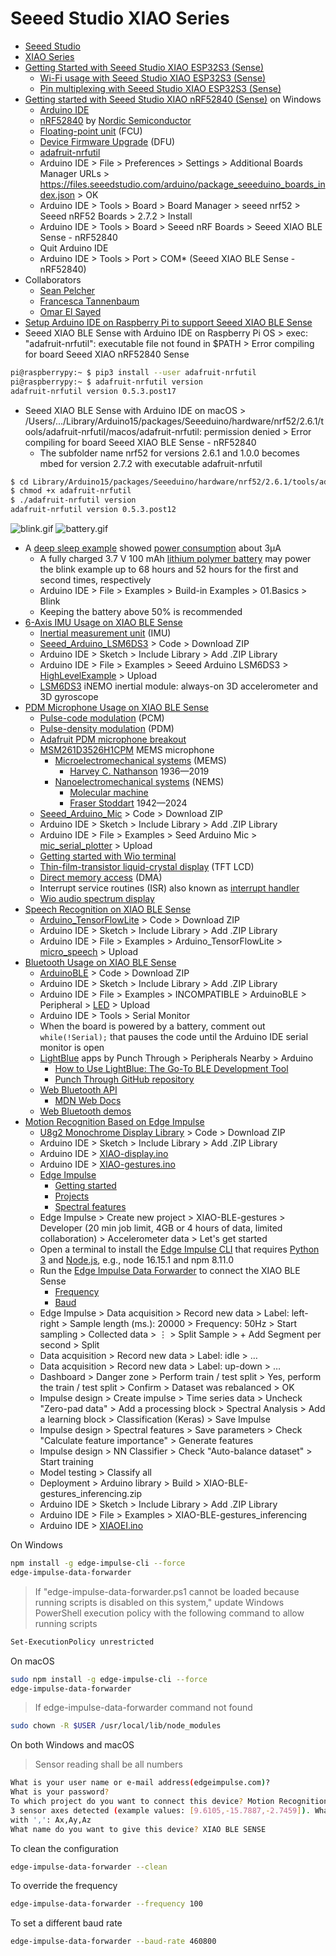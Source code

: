 # Seeed Studio XIAO Series
* [Seeed Studio](https://github.com/Seeed-Studio)
* [XIAO Series](https://www.seeedstudio.com/xiao-series-page)
* [Getting Started with Seeed Studio XIAO ESP32S3 (Sense)](https://wiki.seeedstudio.com/xiao_esp32s3_getting_started/)
  * [Wi-Fi usage with Seeed Studio XIAO ESP32S3 (Sense)](https://wiki.seeedstudio.com/xiao_esp32s3_wifi_usage/)
  * [Pin multiplexing with Seeed Studio XIAO ESP32S3 (Sense)](https://wiki.seeedstudio.com/xiao_esp32s3_pin_multiplexing/)
* [Getting started with Seeed Studio XIAO nRF52840 (Sense)](https://wiki.seeedstudio.com/XIAO_BLE/) on Windows
  * [Arduino IDE](https://www.arduino.cc/en/software)
  * [nRF52840](https://www.nordicsemi.com/Products/nRF52840) by [Nordic Semiconductor](https://en.wikipedia.org/wiki/Nordic_Semiconductor)
  * [Floating-point unit](https://en.wikipedia.org/wiki/Floating-point_unit) (FCU)
  * [Device Firmware Upgrade](https://en.wikipedia.org/wiki/USB#Device_Firmware_Upgrade_mechanism) (DFU)
  * [adafruit-nrfutil](https://github.com/adafruit/Adafruit_nRF52_nrfutil)
  * Arduino IDE > File > Preferences > Settings > Additional Boards Manager URLs > https://files.seeedstudio.com/arduino/package_seeeduino_boards_index.json > OK
  * Arduino IDE > Tools > Board > Board Manager > seeed nrf52 > Seeed nRF52 Boards > 2.7.2 > Install
  * Arduino IDE > Tools > Board > Seeed nRF Boards > Seeed XIAO BLE Sense - nRF52840
  * Quit Arduino IDE
  * Arduino IDE > Tools > Port > COM* (Seeed XIAO BLE Sense - nRF52840)
* Collaborators
  * [Sean Pelcher](https://github.com/seanpelcher)
  * [Francesca Tannenbaum](https://github.com/ftannenbaum)
  * [Omar El Sayed](https://github.com/oelsayed10)
* [Setup Arduino IDE on Raspberry Pi to support Seeed XIAO BLE Sense](https://www.youtube.com/watch?v=9OsbFAFQtnk)
* Seeed XIAO BLE Sense with Arduino IDE on Raspberry Pi OS > exec: "adafruit-nrfutil": executable file not found in $PATH > Error compiling for board Seeed XIAO nRF52840 Sense
```sh
pi@raspberrypy:~ $ pip3 install --user adafruit-nrfutil
pi@raspberrypy:~ $ adafruit-nrfutil version
adafruit-nrfutil version 0.5.3.post17
```
* Seeed XIAO BLE Sense with Arduino IDE on macOS > /Users/.../Library/Arduino15/packages/Seeeduino/hardware/nrf52/2.6.1/tools/adafruit-nrfutil/macos/adafruit-nrfutil: permission denied > Error compiling for board Seeed XIAO BLE Sense - nRF52840
  * The subfolder name nrf52 for versions 2.6.1 and 1.0.0 becomes mbed for version 2.7.2 with executable adafruit-nrfutil
```sh
$ cd Library/Arduino15/packages/Seeeduino/hardware/nrf52/2.6.1/tools/adafruit-nrfutil/macos/
$ chmod +x adafruit-nrfutil
$ ./adafruit-nrfutil version
adafruit-nrfutil version 0.5.3.post12
```
![blink.gif](/lesson6/xiao/blink.gif)
![battery.gif](/lesson6/xiao/battery.gif)
* A [deep sleep example](https://github.com/0hotpotman0/BLE_52840_Core/blob/main/libraries/Bluefruit52Lib/examples/Hardware/deep_Sleep/deep_Sleep.ino) showed [power consumption](https://wiki.seeedstudio.com/XIAO_BLE/#power-consumption-verification) about 3&micro;A
  * A fully charged 3.7 V 100 mAh [lithium polymer battery](https://en.wikipedia.org/wiki/Lithium_polymer_battery) may power the blink example up to 68 hours and 52 hours for the first and second times, respectively
  * Arduino IDE > File > Examples > Build-in Examples > 01.Basics > Blink
  * Keeping the battery above 50% is recommended
* [6-Axis IMU Usage on XIAO BLE Sense](https://wiki.seeedstudio.com/XIAO-BLE-Sense-IMU-Usage/)
  * [Inertial measurement unit](https://en.wikipedia.org/wiki/Inertial_measurement_unit) (IMU)
  * [Seeed_Arduino_LSM6DS3](https://github.com/Seeed-Studio/Seeed_Arduino_LSM6DS3) > Code > Download ZIP
  * Arduino IDE > Sketch > Include Library > Add .ZIP Library 
  * Arduino IDE > File > Examples > Seeed Arduino LSM6DS3 > [HighLevelExample](/lesson6/xiao/HighLevelExample.ino) > Upload
  * [LSM6DS3](https://content.arduino.cc/assets/st_imu_lsm6ds3_datasheet.pdf) iNEMO inertial module: always-on 3D accelerometer and 3D gyroscope
* [PDM Microphone Usage on XIAO BLE Sense](https://wiki.seeedstudio.com/XIAO-BLE-Sense-PDM-Usage/)
  * [Pulse-code modulation](https://en.wikipedia.org/wiki/Pulse-code_modulation) (PCM)
  * [Pulse-density modulation](https://en.wikipedia.org/wiki/Pulse-density_modulation) (PDM)
  * [Adafruit PDM microphone breakout](https://learn.adafruit.com/adafruit-pdm-microphone-breakout/)
  * [MSM261D3526H1CPM](https://files.seeedstudio.com/wiki/XIAO-BLE/mic-MSM261D3526H1CPM-ENG.pdf) MEMS microphone
    * [Microelectromechanical systems](https://en.wikipedia.org/wiki/MEMS) (MEMS)
      * [Harvey C. Nathanson](https://en.wikipedia.org/wiki/Harvey_C._Nathanson) 1936&mdash;2019
    * [Nanoelectromechanical systems](https://en.wikipedia.org/wiki/Nanoelectromechanical_systems) (NEMS)
      * [Molecular machine](https://en.wikipedia.org/wiki/Molecular_machine)
      * [Fraser Stoddart](https://en.wikipedia.org/wiki/Fraser_Stoddart) 1942&mdash;2024
  * [Seeed_Arduino_Mic](https://github.com/Seeed-Studio/Seeed_Arduino_Mic) > Code > Download ZIP
  * Arduino IDE > Sketch > Include Library > Add .ZIP Library 
  * Arduino IDE > File > Examples > Seed Arduino Mic > [mic_serial_plotter](/lesson6/xiao/mic_serial_plotter.ino) > Upload
  * [Getting started with Wio terminal](https://wiki.seeedstudio.com/Wio-Terminal-Getting-Started/)
  * [Thin-film-transistor liquid-crystal display](https://en.wikipedia.org/wiki/Thin-film-transistor_liquid-crystal_display) (TFT LCD)
  * [Direct memory access](https://en.wikipedia.org/wiki/Direct_memory_access) (DMA)
  * Interrupt service routines (ISR) also known as [interrupt handler](https://en.wikipedia.org/wiki/Interrupt_handler)
  * [Wio audio spectrum display](https://macsbug.wordpress.com/2020/05/28/wio-audio-spectrum-display/)
* [Speech Recognition on XIAO BLE Sense](https://wiki.seeedstudio.com/XIAO-BLE-Sense-TFLite-Mic/)
  * [Arduino_TensorFlowLite](https://github.com/lakshanthad/tflite-micro-arduino-examples) > Code > Download ZIP
  * Arduino IDE > Sketch > Include Library > Add .ZIP Library
  * Arduino IDE > File > Examples > Arduino_TensorFlowLite > [micro_speech](/lesson6/xiao/micro_speech.ino) > Upload
* [Bluetooth Usage on XIAO BLE Sense](https://wiki.seeedstudio.com/XIAO-BLE-Sense-Bluetooth-Usage/)
  * [ArduinoBLE](https://github.com/arduino-libraries/ArduinoBLE) > Code > Download ZIP
  * Arduino IDE > Sketch > Include Library > Add .ZIP Library 
  * Arduino IDE > File > Examples > INCOMPATIBLE > ArduinoBLE > Peripheral > [LED](/lesson6/xiao/ble/Peripheral/LED.ino) > Upload
  * Arduino IDE > Tools > Serial Monitor
  * When the board is powered by a battery, comment out ```while(!Serial);``` that pauses the code until the Arduino IDE serial monitor is open
  * [LightBlue](https://punchthrough.com/lightblue/) apps by Punch Through > Peripherals Nearby > Arduino
    * [How to Use LightBlue: The Go-To BLE Development Tool](https://punchthrough.com/lightblue-features/)
    * [Punch Through GitHub repository](https://github.com/punchthrough)
  * [Web Bluetooth API](https://developer.mozilla.org/en-US/docs/Web/API/Web_Bluetooth_API)
    * [MDN Web Docs](https://en.wikipedia.org/wiki/MDN_Web_Docs)
  * [Web Bluetooth demos](https://github.com/WebBluetoothCG/demos)
* [Motion Recognition Based on Edge Impulse](https://wiki.seeedstudio.com/XIAOEI/)
  * [U8g2 Monochrome Display Library](https://github.com/olikraus/u8g2) > Code > Download ZIP
  * Arduino IDE > Sketch > Include Library > Add .ZIP Library
  * Arduino IDE > [XIAO-display.ino](/lesson6/xiao/XIAO-display.ino)
  * Arduino IDE > [XIAO-gestures.ino](/lesson6/xiao/XIAO-gestures.ino)
  * [Edge Impulse](https://www.edgeimpulse.com/)
    * [Getting started](https://docs.edgeimpulse.com/docs/)
    * [Projects](https://docs.edgeimpulse.com/experts/)
    * [Spectral features](https://docs.edgeimpulse.com/docs/edge-impulse-studio/processing-blocks/spectral-features)
  * Edge Impulse > Create new project > XIAO-BLE-gestures > Developer (20 min job limit, 4GB or 4 hours of data, limited collaboration) > Accelerometer data > Let's get started
  * Open a terminal to install the [Edge Impulse CLI](https://docs.edgeimpulse.com/docs/edge-impulse-cli/cli-installation) that requires [Python 3](https://www.python.org/downloads/) and [Node.js](https://nodejs.org/en/download/), e.g., node 16.15.1 and npm 8.11.0
  * Run the [Edge Impulse Data Forwarder](https://docs.edgeimpulse.com/docs/edge-impulse-cli/cli-data-forwarder) to connect the XIAO BLE Sense
    * [Frequency](https://en.wikipedia.org/wiki/Frequency)
    * [Baud](https://en.wikipedia.org/wiki/Baud)
  * Edge Impulse > Data acquisition > Record new data > Label: left-right > Sample length (ms.): 20000 > Frequency: 50Hz > Start sampling > Collected data > &vellip; > Split Sample > + Add Segment per second > Split
  * Data acquisition > Record new data > Label: idle > &hellip;
  * Data acquisition > Record new data > Label: up-down > &hellip;
  * Dashboard > Danger zone > Perform train / test split > Yes, perform the train / test split > Confirm > Dataset was rebalanced > OK
  * Impulse design > Create impulse > Time series data > Uncheck "Zero-pad data" > Add a processing block > Spectral Analysis > Add a learning block > Classification (Keras) > Save Impulse
  * Impulse design > Spectral features > Save parameters > Check "Calculate feature importance" > Generate features
  * Impulse design > NN Classifier > Check "Auto-balance dataset" > Start training
  * Model testing > Classify all
  * Deployment > Arduino library > Build > XIAO-BLE-gestures_inferencing.zip
  * Arduino IDE > Sketch > Include Library > Add .ZIP Library
  * Arduino IDE > File > Examples > XIAO-BLE-gestures_inferencing
  * Arduino IDE > [XIAOEI.ino](/lesson6/xiao/XIAOEI.ino)

On Windows
```sh
npm install -g edge-impulse-cli --force
edge-impulse-data-forwarder
```
> If "edge-impulse-data-forwarder.ps1 cannot be loaded because running scripts is disabled on this system," update Windows PowerShell execution policy with the following command to allow running scripts 
```sh
Set-ExecutionPolicy unrestricted
```
On macOS
```sh
sudo npm install -g edge-impulse-cli --force
edge-impulse-data-forwarder
```
> If edge-impulse-data-forwarder command not found
```sh
sudo chown -R $USER /usr/local/lib/node_modules
```
On both Windows and macOS
> Sensor reading shall be all numbers
```sh
What is your user name or e-mail address(edgeimpulse.com)?
What is your password?
To which project do you want to connect this device? Motion Recognition with XIAO BLE SENSE
3 sensor axes detected (example values: [9.6105,-15.7887,-2.7459]). What do you want to call them? Separate the names 
with ',': Ax,Ay,Az
What name do you want to give this device? XIAO BLE SENSE
```
To clean the configuration
```sh
edge-impulse-data-forwarder --clean
```
To override the frequency
```sh
edge-impulse-data-forwarder --frequency 100
```
To set a different baud rate
```sh
edge-impulse-data-forwarder --baud-rate 460800
```
